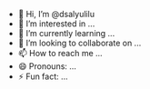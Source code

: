 - 👋 Hi, I’m @dsalyulilu
- 👀 I’m interested in ...
- 🌱 I’m currently learning ...
- 💞️ I’m looking to collaborate on ...
- 📫 How to reach me ...
- 😄 Pronouns: ...
- ⚡ Fun fact: ...

<!---
dsalyulilu/dsalyulilu is a ✨ special ✨ repository because its `README.md` (this file) appears on your GitHub profile.
You can click the Preview link to take a look at your changes.
--->
